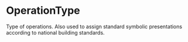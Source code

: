 OperationType
=============

Type of operations. Also used to assign standard symbolic presentations according to national building standards.